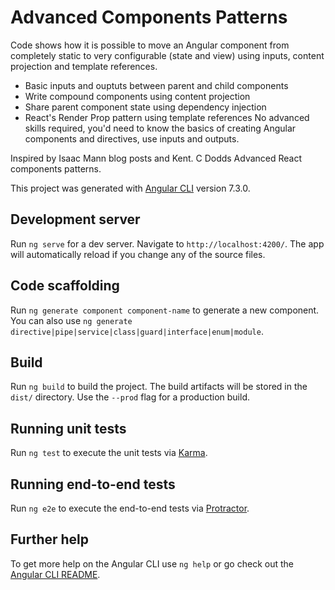 # Advanced Components Patterns

Code shows how it is possible to move an Angular component from completely static to very configurable (state and view) using inputs, content projection and template references.
- Basic inputs and ouptuts between parent and child components
- Write compound components using content projection
- Share parent component state using dependency injection
- React's Render Prop pattern using template references
No advanced skills required, you'd need to know the basics of creating Angular components and directives, use inputs and outputs.

Inspired by Isaac Mann blog posts and Kent. C Dodds Advanced React components patterns.

This project was generated with [Angular CLI](https://github.com/angular/angular-cli) version 7.3.0.

## Development server

Run `ng serve` for a dev server. Navigate to `http://localhost:4200/`. The app will automatically reload if you change any of the source files.

## Code scaffolding

Run `ng generate component component-name` to generate a new component. You can also use `ng generate directive|pipe|service|class|guard|interface|enum|module`.

## Build

Run `ng build` to build the project. The build artifacts will be stored in the `dist/` directory. Use the `--prod` flag for a production build.

## Running unit tests

Run `ng test` to execute the unit tests via [Karma](https://karma-runner.github.io).

## Running end-to-end tests

Run `ng e2e` to execute the end-to-end tests via [Protractor](http://www.protractortest.org/).

## Further help

To get more help on the Angular CLI use `ng help` or go check out the [Angular CLI README](https://github.com/angular/angular-cli/blob/master/README.md).
